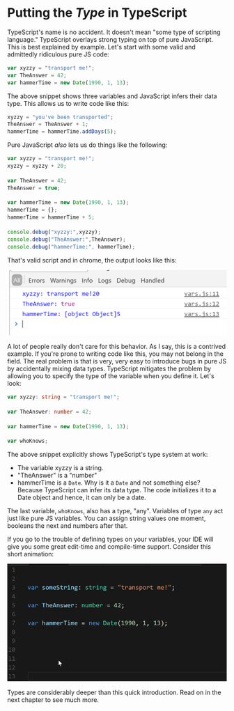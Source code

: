 # Putting the *Type* in TypeScript

TypeScript's name is no accident. It doesn't mean "some type of scripting language." TypeScript overlays strong typing on top of pure JavaScript. This is best explained by example. Let's start with some valid and admittedly ridiculous pure JS code:

```javascript
var xyzzy = "transport me!";
var TheAnswer = 42;
var hammerTime = new Date(1990, 1, 13);
```
The above snippet shows three variables and JavaScript infers their data type. This allows us to write code like this:
```javascript
xyzzy = "you've been transported";
TheAnswer = TheAnswer + 1;
hammerTime = hammerTime.addDays(5);
```
Pure JavaScript *also* lets us do things like the following:
```javascript
var xyzzy = "transport me!";
xyzzy = xyzzy + 20;

var TheAnswer = 42;
TheAnswer = true;

var hammerTime = new Date(1990, 1, 13);
hammerTime = {};
hammerTime = hammerTime + 5;

console.debug("xyzzy:",xyzzy);
console.debug("TheAnswer:",TheAnswer);
console.debug("hammerTime:", hammerTime);
```
That's valid script and in chrome, the output looks like this:

![Nonsensical But Allowed Variable Assignments](/assets/ch04_nonsenseVars.PNG "blah")

A lot of people really don't care for this behavior. As I say, this is a contrived example. If you're prone to writing code like this, you may not belong in the field. The real problem is that is very, very easy to introduce bugs in pure JS by accidentally mixing data types. TypeScript mitigates the problem by allowing you to specify the type of the variable when you define it. Let's look:

```typescript
var xyzzy: string = "transport me!";

var TheAnswer: number = 42;

var hammerTime = new Date(1990, 1, 13);

var whoKnows;
```
The above snippet explicitly shows TypeScript's type system at work:
- The variable xyzzy is a string.
- "TheAnswer" is a "number"
- hammerTime is a `Date`. Why is it a `Date` and not something else? Because TypeScript can infer its data type. The code initializes it to a Date object and hence, it can only be a date.

 The last variable, `whoKnows`, also has a type, "any". Variables of type `any` act just like pure JS variables. You can assign string values one moment, booleans the next and numbers after that. 

 If you go to the trouble of defining types on your variables, your IDE will give you some great edit-time and compile-time support. Consider this short animation:

![short animation](/assets/video/ch04_strongTypingExampleVideo/ch04_strongTypingExampleVideo.gif "short animation")
 
 Types are considerably deeper than this quick introduction. Read on in the next chapter to see much more.